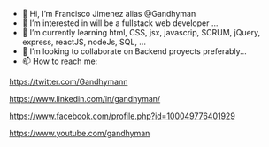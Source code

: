 - 👋 Hi, I’m  Francisco Jimenez alias @Gandhyman
- 👀 I’m interested in will be a fullstack web developer ...
- 🌱 I’m currently learning html, CSS, jsx, javascrip, SCRUM, jQuery, express, reactJS, nodeJs, SQL, ...
- 💞️ I’m looking to collaborate on Backend proyects preferably...
- 📫 How to reach me:

https://twitter.com/Gandhymann

https://www.linkedin.com/in/gandhyman/

https://www.facebook.com/profile.php?id=100049776401929

https://www.youtube.com/gandhyman

